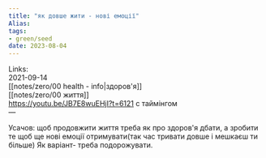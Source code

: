 ```yaml
---
title: "як довше жити - нові емоції"
Alias: 
tags:
- green/seed
date: 2023-08-04
---
```

Links:  
2021-09-14  
[[notes/zero/00 health - info|здоров'я]]  
[[notes/zero/00 життя]]  
https://youtu.be/JB7E8wuEHjI?t=6121 с таймінгом  
—

Усачов: щоб продовжити життя треба як про здоров'я дбати, а зробити те щоб ще нові емоції отримувати(так час тривати довше і мешкаєш ти більше) Як варіант- треба подорожувати.

